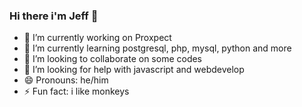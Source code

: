 ### Hi there i'm Jeff 👋

- 🔭 I’m currently working on Proxpect
- 🌱 I’m currently learning postgresql, php, mysql, python and more
- 👯 I’m looking to collaborate on some codes
- 🤔 I’m looking for help with javascript and webdevelop
- 😄 Pronouns: he/him
- ⚡ Fun fact: i like monkeys

